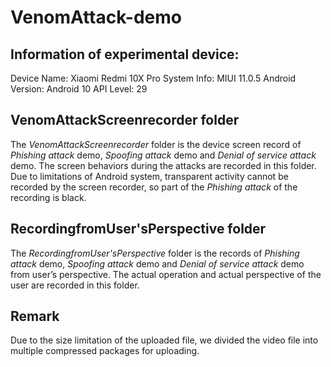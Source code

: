 # VenomAttack-demo

## Information of experimental device:  
Device Name: Xiaomi Redmi 10X Pro  System Info: MIUI 11.0.5  Android Version: Android 10  API Level: 29

## VenomAttackScreenrecorder folder
The *VenomAttackScreenrecorder* folder is the device screen record of *Phishing attack* demo, *Spoofing attack* demo and *Denial of service attack* demo.
The screen behaviors during the attacks are recorded in this folder.
Due to limitations of Android system, transparent activity cannot be recorded by the screen recorder, so part of the *Phishing attack* of the recording is black.

## RecordingfromUser'sPerspective folder
The *RecordingfromUser'sPerspective* folder is the records of *Phishing attack* demo, *Spoofing attack* demo and *Denial of service attack* demo from user’s perspective.
The actual operation and actual perspective of the user are recorded in this folder.

## Remark
Due to the size limitation of the uploaded file, we divided the video file into multiple compressed packages for uploading.

